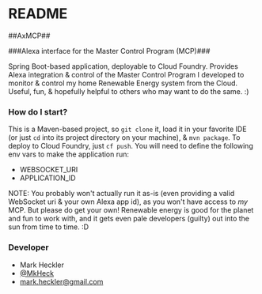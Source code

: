 # README #

##AxMCP##

###Alexa interface for the Master Control Program (MCP)###

Spring Boot-based application, deployable to Cloud Foundry. Provides Alexa integration & control of the Master Control Program I developed to monitor & control my home Renewable Energy system from the Cloud. Useful, fun, & hopefully helpful to others who may want to do the same. :)

### How do I start? ###

This is a Maven-based project, so `git clone` it, load it in your favorite IDE (or just `cd` into its project directory on your machine), & `mvn package`. To deploy to Cloud Foundry, just `cf push`. You will need to define the following env vars to make the application run:

* WEBSOCKET_URI
* APPLICATION_ID

NOTE: You probably won't actually run it as-is (even providing a valid WebSocket uri & your own Alexa app id), as you won't have access to _my_ MCP. But please do get your own! Renewable energy is good for the planet and fun to work with, and it gets even pale developers (guilty) out into the sun from time to time. :D

### Developer ###

* Mark Heckler
* [@MkHeck](https://twitter.com/MkHeck)
* mark.heckler@gmail.com
